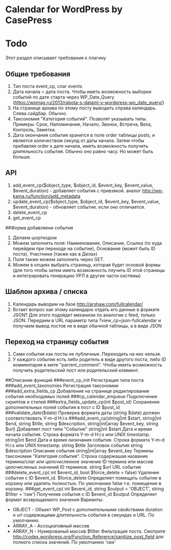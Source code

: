 Calendar for WordPress by CasePress
=====================

# Todo
Этот раздел описывает требования к плагину
## Общие требования
1. Тип поста event_cp, слаг events
2. Дата начала = дата поста. Чтобы иметь возможность выборки событий по дате старта через WP_Date_Query (https://wpmag.ru/2013/rabota-s-datami-v-wordpress-wp_date_query/)
3. На странице архива по этому посту выводить справа календарь. Слева сайдбар. Обычно.
4. Таксономия "Категория событий". Позволят указывать типы. Примеры: Срок, Напоминание, Начало, Звонок, Встреча, Веха, Контроль, Заметка.
5. Дата окончания события хранится в поле order таблицы posts, и является количеством секунд от даты начала. Затем чтобы прибавляя order к дате начала, иметь возможность получить длительность события. Обычно оно равно часу. Но может быть больше.


## API
1. add_event_cp($object_type, $object_id, $event_key, $event_value, $event_duration) - добавляет события с привзякой. аналог http://wp-kama.ru/function/add_metadata
2. update_event_cp($object_type, $object_id, $event_key, $event_value, $event_duration) - обновляет событие. если оно отличается.
3. delete_event_cp
4. get_event_cp


##Форма добавляени события
1. Делаем шорткодом
2. Можем заполнить поля: Наименование, Описание, Ссылка (то куда перейдем при переходе на событие), Основание (может быть ID поста), Участники (также как в Делах)
3. Поля также можем заполнить через GET.
4. Можем в опциях выбрать страницу, которая будет основой формы (для того чтобы затем иметь возможность плучить ID этой страницы и интегрировать генерацию УРЛ в другие части системы)


## Шаблон архива / списка
1. Календарь выводим на базе http://arshaw.com/fullcalendar/
2. Встает вопрос как этому календарю отдать его данные в формате JSON? Для этого подойдет механизм по аналогии с feed, только JSON. Передаем в URL параметр типа ?view_cp=json-fullcalendar и получаем вывод постов не в виде обычной таблицы, а в виде JSON


## Переход на страницу события
1. Сами события как посты не публичные. Переходить на них нельзя.
2. У каждого события есть либо родитель в виде другого поста, либо ID комментария в мете "parrent_comment". Чтобы иметь возможность получить родительский пост или родительский коммент.


##Описание функций
###event_cp_init
Регистрация типа поста
###add_event_taxonomies
Регистрация таксономии
###add_extra_fields_cp
Добавление на странице редактирования события необходимых полей
###cp_calendar_enqueue
Подключение скриптов и стилей
###extra_fields_update_cp(int $post_id)
Сохранение дополнительных полей события в пост с ID $post_id
###validate_date($date)
Проверка формата даты (string $date) должен соответствовать Y-m-d H:i:s
###add_event_cp(string|int $start, string|int $end, string $title, string $description, string|int|array $event_key, string $url)
Добавляет пост типа "Событие" 
string|int $start Дата и время начала события. Строка формата Y-m-d H:i:s или UNIX timestamp.
string|int $end Дата и время окончания события. Строка формата Y-m-d H:i:s или UNIX timestamp.
string $title Заголовок события
string $description Описание события
string|int|array $event_key Термины таксономии "Категория события". Строка содержашая название термина/слаг или целочисленное значение ID термина или массив целочисленых значений ID терминов.
string $url URL события
###delete_event_cp( int $event_id, bool $force_delete = false)
Удаление события с ID $event_id. $force_delete Определяет помещать событие в корзину или удалять полностью. По умолчанию false т.е. помещение в корзину.
###get_event_cp( int $event_id, string $output = 'OBJECT', string $filter = 'raw')
Получение события с ID $event_id
$output Определяет формат возвращаемого значения
Варианты:
- OBJECT - Объект WP_Post с дополнительными свойствами duration и url содержащими длительность события в секундах и URL. По умолчанию.
- ARRAY_A - Ассоциативный массив
- ARRAY_N - Нумерованый массив
$filter Фильтрация поста. Смотрите http://codex.wordpress.org/Function_Reference/sanitize_post_field для полного списка значений. По умолчанию 'raw'